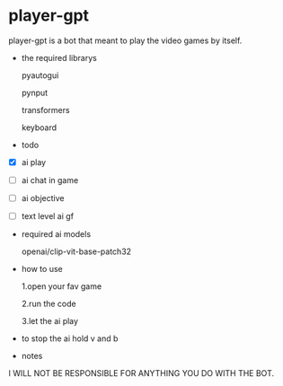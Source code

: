 # player-gpt
player-gpt is a bot that meant to play the video games by itself.






- the required librarys

  pyautogui
  
  pynput
  
  transformers
  
  keyboard

- todo

- [x] ai play
- [ ] ai chat in game
- [ ] ai objective
- [ ] text level ai gf



  
- required ai models

  openai/clip-vit-base-patch32

- how to use

  1.open your fav game
  
  2.run the code
  
  3.let the ai play
  
- to stop the ai hold v and b


- notes

I WILL NOT BE RESPONSIBLE FOR ANYTHING YOU DO WITH THE BOT.
